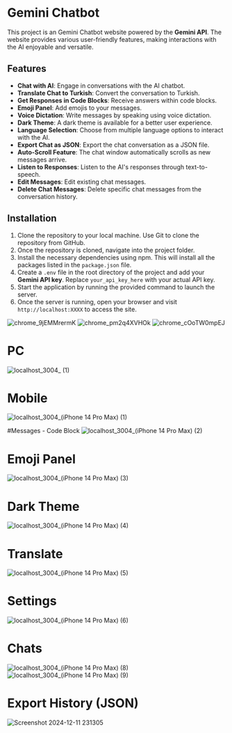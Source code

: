 # Gemini Chatbot

This project is an Gemini Chatbot website powered by the **Gemini API**. The website provides various user-friendly features, making interactions with the AI enjoyable and versatile.

## Features

- **Chat with AI**: Engage in conversations with the AI chatbot.
- **Translate Chat to Turkish**: Convert the conversation to Turkish.
- **Get Responses in Code Blocks**: Receive answers within code blocks.
- **Emoji Panel**: Add emojis to your messages.
- **Voice Dictation**: Write messages by speaking using voice dictation.
- **Dark Theme**: A dark theme is available for a better user experience.
- **Language Selection**: Choose from multiple language options to interact with the AI.
- **Export Chat as JSON**: Export the chat conversation as a JSON file.
- **Auto-Scroll Feature**: The chat window automatically scrolls as new messages arrive.
- **Listen to Responses**: Listen to the AI's responses through text-to-speech.
- **Edit Messages**: Edit existing chat messages.
- **Delete Chat Messages**: Delete specific chat messages from the conversation history.

## Installation

1. Clone the repository to your local machine. Use Git to clone the repository from GitHub.
2. Once the repository is cloned, navigate into the project folder.
3. Install the necessary dependencies using npm. This will install all the packages listed in the `package.json` file.
4. Create a `.env` file in the root directory of the project and add your **Gemini API key**. Replace `your_api_key_here` with your actual API key.
5. Start the application by running the provided command to launch the server.
6. Once the server is running, open your browser and visit `http://localhost:XXXX` to access the site.


![chrome_9jEMMrermK](https://github.com/user-attachments/assets/0c0d2b1f-72eb-43e9-b631-82adbd9d7472)
![chrome_pm2q4XVHOk](https://github.com/user-attachments/assets/44ea24a3-3dfd-40f3-8be3-e41a03021c87)
![chrome_cOoTW0mpEJ](https://github.com/user-attachments/assets/f89a8ad8-98a5-442c-af62-1cc3efff21d5)


# PC
![localhost_3004_ (1)](https://github.com/user-attachments/assets/58c53ef7-111d-4999-8624-dc717959cb7d)

# Mobile
![localhost_3004_(iPhone 14 Pro Max) (1)](https://github.com/user-attachments/assets/77acca4b-9731-4a35-b6a9-9a87a4220dcf)

#Messages - Code Block
![localhost_3004_(iPhone 14 Pro Max) (2)](https://github.com/user-attachments/assets/adb5aae4-d544-4507-88a8-2ba3d3e4d66c)

# Emoji Panel
![localhost_3004_(iPhone 14 Pro Max) (3)](https://github.com/user-attachments/assets/eefa4dcf-b28a-47c8-88b8-edb2c64204a4)

# Dark Theme
![localhost_3004_(iPhone 14 Pro Max) (4)](https://github.com/user-attachments/assets/a7cf69fc-8ec0-4ec3-a2af-5d8c3fff87dd)

# Translate 
![localhost_3004_(iPhone 14 Pro Max) (5)](https://github.com/user-attachments/assets/eecdf817-39a3-4a88-9999-bb1e423a1223)

# Settings
![localhost_3004_(iPhone 14 Pro Max) (6)](https://github.com/user-attachments/assets/84d14d8d-d94a-4b6e-a423-caace871ddd9)

# Chats
![localhost_3004_(iPhone 14 Pro Max) (8)](https://github.com/user-attachments/assets/f307f5ac-c17e-48fa-a9d5-1c20c0a18f2e)
![localhost_3004_(iPhone 14 Pro Max) (9)](https://github.com/user-attachments/assets/4e2426b0-32c0-40d3-99c2-97137473b407)

# Export History (JSON)
![Screenshot 2024-12-11 231305](https://github.com/user-attachments/assets/eeefe723-0ba2-4456-b9e6-43bf6c3c24b4)

